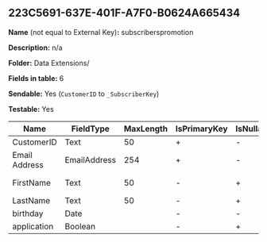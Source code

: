 ## 223C5691-637E-401F-A7F0-B0624A665434

**Name** (not equal to External Key)**:** subscriberspromotion

**Description:** n/a

**Folder:** Data Extensions/

**Fields in table:** 6

**Sendable:** Yes (`CustomerID` to `_SubscriberKey`)

**Testable:** Yes

| Name | FieldType | MaxLength | IsPrimaryKey | IsNullable | DefaultValue |
| --- | --- | --- | --- | --- | --- |
| CustomerID | Text | 50 | + | - |  |
| Email Address | EmailAddress | 254 | + | - |  |
| FirstName | Text | 50 | - | + | Valued Customer |
| LastName | Text | 50 | - | + |  |
| birthday | Date |  | - | - | GETDATE() |
| application | Boolean |  | - | + | false |
